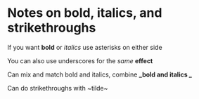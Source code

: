 # Notes on bold, italics, and strikethroughs 

If you want **bold** or *italics* use asterisks on either side 

You can also use underscores for the _same_ __effect__

Can mix and match bold and italics, combine **_bold and italics _**

Can do strikethroughs with ~tilde~
